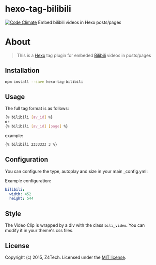 # hexo-tag-bilibili
[![Code Climate](https://codeclimate.com/github/Z4Tech/hexo-tag-bilibili/badges/gpa.svg)](https://codeclimate.com/github/Z4Tech/hexo-tag-bilibili)
Embed bilibili videos in Hexo posts/pages

# About
> This is a [Hexo](http://hexo.io/) tag plugin for embeded  [Bilibili](http://bilibili.com/) videos in posts/pages

## Installation
```bash
npm install --save hexo-tag-bilibili
```
## Usage
The full tag format is as follows:
```bash
{% bilibili [av_id] %}
or
{% bilibili [av_id] [page] %}
```
example:
```bash
{% bilibili 2333333 3 %}
```

## Configuration
You can configure the type, autoplay and size in your main _config.yml:

Example configuration:
```yml
bilibili:
  width: 452
  height: 544
```

## Style
The Video Clip is wrapped by a div with the class `bili_video`. You can modify it in your theme's css files.

## License

Copyright (c) 2015, Z4Tech. Licensed under the [MIT license](LICENSE).

